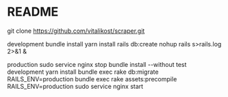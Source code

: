 # README

git clone https://github.com/vitalikost/scraper.git

development
bundle install
yarn install
rails db:create
nohup rails s>rails.log 2>&1 &

production
sudo service nginx stop
bundle install --without test development
yarn install
bundle exec rake db:migrate RAILS_ENV=production
bundle exec rake assets:precompile RAILS_ENV=production
sudo service nginx start
